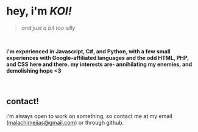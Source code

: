 # hey, i'm *KOI!*
> *and just a bit too silly*
<br/>

**i'm experienced in Javascript, C#, and Python, with a few small experiences with Google-affiliated languages and the odd HTML, PHP, and CSS here and there.**
**my interests are- annihilating my enemies, and demolishing hope <3**

<br/>

## contact!
i'm always open to work on something, so contact me at my email (malachimejias@gmail.com) or through github. 
